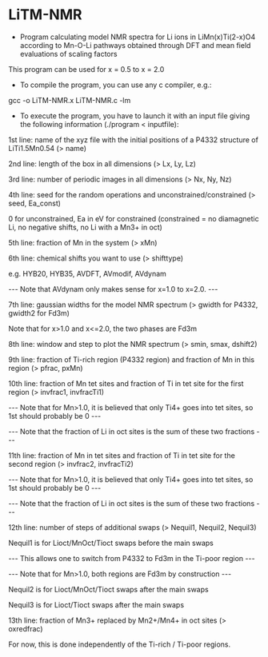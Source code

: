 # LiTM-NMR

* Program calculating model NMR spectra for Li ions in LiMn(x)Ti(2-x)O4 according to Mn-O-Li pathways obtained through DFT 
and mean field evaluations of scaling factors

This program can be used for x = 0.5 to x = 2.0

* To compile the program, you can use any c compiler, e.g.:

gcc -o LiTM-NMR.x LiTM-NMR.c -lm 

* To execute the program, you have to launch it with an input file giving the following 
information (./program < inputfile):

1st line: name of the xyz file with the initial positions of a P4332 structure of LiTi1.5Mn0.54 (> name)

2nd line: length of the box in all dimensions (> Lx, Ly, Lz)

3rd line: number of periodic images in all dimensions (> Nx, Ny, Nz)

4th line: seed for the random operations and unconstrained/constrained (> seed, Ea_const)

0 for unconstrained, Ea in eV for constrained (constrained = no diamagnetic Li, no negative shifts, no Li with a Mn3+ in oct)

5th line: fraction of Mn in the system (> xMn)

6th line: chemical shifts you want to use (> shifttype) 

e.g. HYB20, HYB35, AVDFT, AVmodif, AVdynam 

--- Note that AVdynam only makes sense for x=1.0 to x=2.0. ---

7th line: gaussian widths for the model NMR spectrum (> gwidth for P4332, gwidth2 for Fd3m)

Note that for x>1.0 and x<=2.0, the two phases are Fd3m

8th line: window and step to plot the NMR spectrum (> smin, smax, dshift2)

9th line: fraction of Ti-rich region (P4332 region) and fraction of Mn in this region (> pfrac, pxMn)

10th line: fraction of Mn tet sites and fraction of Ti in tet site for the first region (> invfrac1, invfracTi1)

--- Note that for Mn>1.0, it is believed that only Ti4+ goes into tet sites, so 1st should probably be 0 ---

--- Note that the fraction of Li in oct sites is the sum of these two fractions ---

11th line: fraction of Mn in tet sites and fraction of Ti in tet site for the second region (> invfrac2, invfracTi2)

--- Note that for Mn>1.0, it is believed that only Ti4+ goes into tet sites, so 1st should probably be 0 ---

--- Note that the fraction of Li in oct sites is the sum of these two fractions ---

12th line: number of steps of additional swaps (> Nequil1, Nequil2, Nequil3) 

Nequil1 is for Lioct/MnOct/Tioct swaps before the main swaps

--- This allows one to switch from P4332 to Fd3m in the Ti-poor region ---

--- Note that for Mn>1.0, both regions are Fd3m by construction ---

Nequil2 is for Lioct/MnOct/Tioct swaps after the main swaps

Nequil3 is for Lioct/Tioct swaps after the main swaps 

13th line: fraction of Mn3+ replaced by Mn2+/Mn4+ in oct sites (> oxredfrac)

For now, this is done independently of the Ti-rich / Ti-poor regions.

